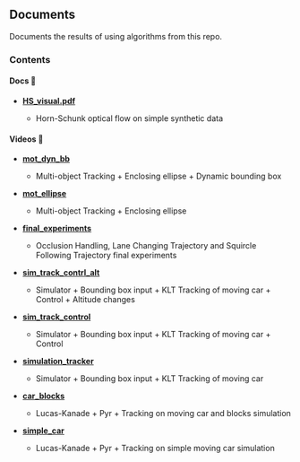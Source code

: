 ## Documents

Documents the results of using algorithms from this repo.

### Contents

#### Docs 📄
* [**HS_visual.pdf**](./HS_visual.pdf)

    * Horn-Schunk optical flow on simple synthetic data

#### Videos 🎥
* [**mot_dyn_bb**](./experiment_vids/mot_dyn_bb)
    * Multi-object Tracking + Enclosing ellipse + Dynamic bounding box

* [**mot_ellipse**](./experiment_vids/mot_ellipse)
    * Multi-object Tracking + Enclosing ellipse

* [**final_experiments**](./experiment_vids/final_experiments)
    * Occlusion Handling, Lane Changing Trajectory and Squircle Following Trajectory final experiments

* [**sim_track_contrl_alt**](./experiment_vids/sim_track_control_alt)
    * Simulator + Bounding box input + KLT Tracking of moving car + Control + Altitude changes

* [**sim_track_control**](./experiment_vids/sim_track_control)
    * Simulator + Bounding box input + KLT Tracking of moving car + Control

* [**simulation_tracker**](./experiment_vids/simulation_tracker)
    * Simulator + Bounding box input + KLT Tracking of moving car

* [**car_blocks**](./experiment_vids/car_blocks)
    * Lucas-Kanade + Pyr + Tracking on moving car and blocks simulation

* [**simple_car**](./experiment_vids/simple_car)
    * Lucas-Kanade + Pyr + Tracking on simple moving car simulation











